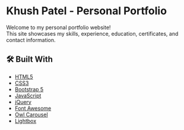 # Khush Patel - Personal Portfolio

Welcome to my personal portfolio website!  
This site showcases my skills, experience, education, certificates, and contact information.

## 🛠️ Built With

- [HTML5](https://developer.mozilla.org/en-US/docs/Web/Guide/HTML/HTML5)
- [CSS3](https://developer.mozilla.org/en-US/docs/Web/CSS)
- [Bootstrap 5](https://getbootstrap.com/)
- [JavaScript](https://developer.mozilla.org/en-US/docs/Web/JavaScript)
- [jQuery](https://jquery.com/)
- [Font Awesome](https://fontawesome.com/)
- [Owl Carousel](https://owlcarousel2.github.io/OwlCarousel2/)
- [Lightbox](https://lokeshdhakar.com/projects/lightbox2/)